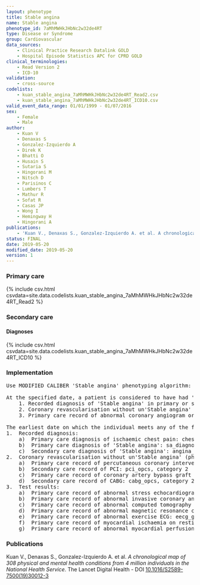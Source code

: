```yaml
---
layout: phenotype
title: Stable angina
name: Stable angina
phenotype_id: 7aMhMWHkJHbNc2w32de4RT 
type: Disease or Syndrome
group: Cardiovascular
data_sources: 
    - Clinical Practice Research Datalink GOLD
    - Hospital Episode Statistics APC for CPRD GOLD
clinical_terminologies: 
    - Read Version 2
    - ICD-10
validation: 
    - cross-source
codelists: 
    - kuan_stable_angina_7aMhMWHkJHbNc2w32de4RT_Read2.csv
    - kuan_stable_angina_7aMhMWHkJHbNc2w32de4RT_ICD10.csv
valid_event_data_range: 01/01/1999 - 01/07/2016
sex: 
    - Female
    - Male
author: 
    - Kuan V
    - Denaxas S
    - Gonzalez-Izquierdo A
    - Direk K
    - Bhatti O
    - Husain S
    - Sutaria S
    - Hingorani M
    - Nitsch D
    - Parisinos C
    - Lumbers T
    - Mathur R
    - Sofat R
    - Casas JP
    - Wong I
    - Hemingway H
    - Hingorani A
publications: 
    - 'Kuan V., Denaxas S., Gonzalez-Izquierdo A. et al. A chronological map of 308 physical and mental health conditions from 4 million individuals in the National Health Service. The Lancet Digital Health - DOI: 10.1016/S2589-7500(19)30012-3' 
status: FINAL
date: 2019-05-20
modified_date: 2019-05-20
version: 1
---
```

### Primary care 
{% include csv.html csvdata=site.data.codelists.kuan_stable_angina_7aMhMWHkJHbNc2w32de4RT_Read2 %}
### Secondary care 
#### Diagnoses 
{% include csv.html csvdata=site.data.codelists.kuan_stable_angina_7aMhMWHkJHbNc2w32de4RT_ICD10 %}
### Implementation 
<pre>Use MODIFIED CALIBER 'Stable angina' phenotyping algorithm:

At the specified date, a patient is considered to have had 'Stable angina' IF they meet the criteria for any of the following on or before the specified date:
    1. Recorded diagnosis of 'Stable angina' in primary or secondary care
    2. Coronary revascularisation without un'Stable angina' or myocardial infarction in the previous 30 days
    3. Primary care record of abnormal coronary angiogram or test showing evidence of myocardial ischaemia

The earliest date on which the individual meets any of the following criteria on or before the specified date is defined as the first event date. Include terms for h/o 'Stable angina':
1.	Recorded diagnosis:
    a)	Primary care diagnosis of ischaemic chest pain: chest_pain_gprd, category 4
    b)	Primary care diagnosis of 'Stable angina': sa_diagnosis_gprd, category 1, category 4
    c)	Secondary care diagnosis of 'Stable angina': angina_hes, category 4
2.	Coronary revascularisation without un'Stable angina' (phenotype_ua) or myocardial infarction (phenotype_mi) in the previous 30 days:
    a)	Primary care record of percutaneous coronary intervention (PCI): pci_gprd, category 2
    b)	Secondary care record of PCI: pci_opcs, category 2
    c)	Primary care record of coronary artery bypass graft (CABG): cabg_gprd, category 2
    d)	Secondary care record of CABG: cabg_opcs, category 2
3.	Test results:
    a)	Primary care record of abnormal stress echocardiogram: stress_echo_gprd, category 3
    b)	Primary care record of abnormal invasive coronary angiogram: angio_gprd, category 3
    c)	Primary care record of abnormal computed tomography coronary angiogram: ct_angio_gprd, category 3
    d)	Primary care record of abnormal magnetic resonance coronary angiogram: mr_angio_gprd, category 3
    e)	Primary care record of abnormal exercise ECG: eecg_gprd, category 3
    f)	Primary care record of myocardial ischaemia on resting ECG: recg_gprd, category 2
    g)	Primary care record of abnormal myocardial perfusion scan: radio_scan_gprd, category 3</pre> 
 
### Publications 
Kuan V., Denaxas S., Gonzalez-Izquierdo A. et al. _A chronological map of 308 physical and mental health conditions from 4 million individuals in the National Health Service_. The Lancet Digital Health - DOI <a href='https://www.thelancet.com/journals/landig/article/PIIS2589-7500(19)30012-3/fulltext'>10.1016/S2589-7500(19)30012-3</a>